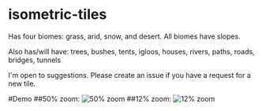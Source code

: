 # isometric-tiles

Has four biomes: grass, arid, snow, and desert. All biomes have slopes.

Also has/will have: trees, bushes, tents, igloos, houses, rivers, paths, roads, bridges, tunnels

I'm open to suggestions. Please create an issue if you have a request for a new tile.

#Demo
##50% zoom:
![50% zoom](https://raw.githubusercontent.com/tipsy/isometric-tiles/master/sample/sample_close.PNG)
##12% zoom:
![12% zoom](https://raw.githubusercontent.com/tipsy/isometric-tiles/master/sample/sample_far.png)
